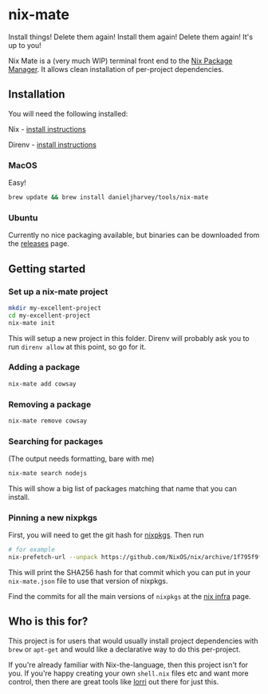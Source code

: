 # nix-mate

Install things! Delete them again! Install them again! Delete them again! It's up to you!

Nix Mate is a (very much WIP) terminal front end to the [Nix Package Manager](https://nixos.org/). It allows clean installation of per-project dependencies.

## Installation

You will need the following installed:

Nix - [install instructions](https://nixos.org/download.html)

Direnv - [install instructions](https://direnv.net/docs/installation.html) 

### MacOS

Easy!

```bash
brew update && brew install danieljharvey/tools/nix-mate
```

### Ubuntu

Currently no nice packaging available, but binaries can be downloaded from the
[releases](https://github.com/danieljharvey/nix-mate/releases) page.

## Getting started

### Set up a nix-mate project

```bash
mkdir my-excellent-project
cd my-excellent-project
nix-mate init
```

This will setup a new project in this folder. Direnv will probably ask you to run `direnv allow` at this point, so go for it.

### Adding a package

```bash
nix-mate add cowsay
```

### Removing a package

```bash
nix-mate remove cowsay
```

### Searching for packages

(The output needs formatting, bare with me)

```bash
nix-mate search nodejs
```

This will show a big list of packages matching that name that you can install.

### Pinning a new nixpkgs

First, you will need to get the git hash for
[nixpkgs](https://github.com/NixOS/nixpkgs/). Then run

```bash
# for example
nix-prefetch-url --unpack https://github.com/NixOS/nix/archive/1f795f9f44607cc5bec70d1300150bfefcef2aae.tar.gz
```

This will print the SHA256 hash for that commit which you can put in your
`nix-mate.json` file to use that version of nixpkgs.

Find the commits for all the main versions of `nixpkgs` at the
[nix infra](https://status.nixos.org/) page.


## Who is this for?

This project is for users that would usually install project dependencies with `brew` or `apt-get` and would like a declarative way to do this per-project.

If you're already familiar with Nix-the-language, then this project isn't for you. If you're happy creating your own `shell.nix` files etc and want more control, then there are great tools like [lorri](https://github.com/target/lorri) out there for just this.
